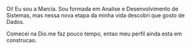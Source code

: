 Oi! Eu sou a Marcia. 
Sou formada em Analise e Desenvolvimento de Sistemas, mas nessa nova etapa da minha vida descobri que gosto de Dados.

Comecei na Dio.me faz pouco tempo, entao meu perfil ainda esta em construcao.